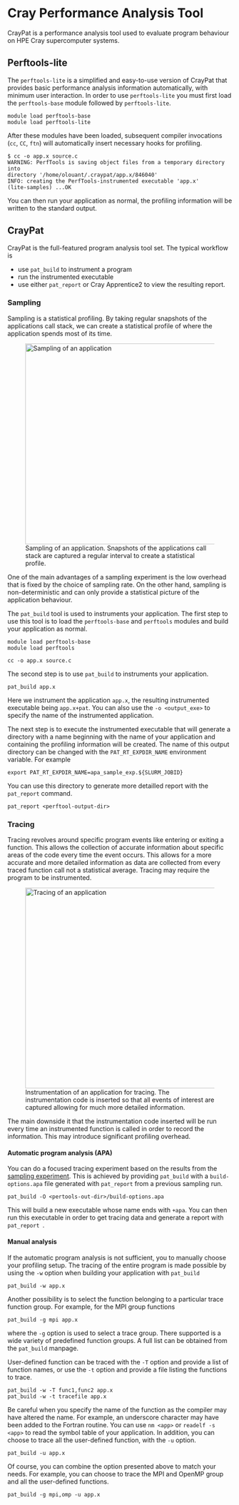 # Cray Performance Analysis Tool

[sampling]: #sampling

CrayPat is a performance analysis tool used to evaluate program behaviour on 
HPE Cray supercomputer systems.

## Perftools-lite

The `perftools-lite` is a simplified and easy-to-use version of CrayPat that 
provides basic performance analysis information automatically, with minimum user 
interaction. In order to use `perftools-lite` you must first load the 
`perftools-base` module followed by `perftools-lite`.

```
module load perftools-base
module load perftools-lite
```

After these modules have been loaded, subsequent compiler invocations (`cc`, 
`CC`, `ftn`) will automatically insert necessary hooks for profiling. 

```
$ cc -o app.x source.c 
WARNING: PerfTools is saving object files from a temporary directory into
directory '/home/olouant/.craypat/app.x/846040'
INFO: creating the PerfTools-instrumented executable 'app.x' 
(lite-samples) ...OK
```

You can then run your application as normal, the profiling information will 
be written to the standard output.

## CrayPat

CrayPat is the full-featured program analysis tool set. The typical workflow is 

- use `pat_build` to instrument a program
- run the instrumented executable
- use either `pat_report` or Cray Apprentice2 to view the resulting report.

### Sampling

Sampling is a statistical profiling. By taking regular snapshots of the 
applications call stack, we can create a statistical profile of where the 
application spends most of its  time.

<figure>
  <img 
    src="/assets/images/sampling.svg" 
    width="450"
    alt="Sampling of an application"
  >
  <figcaption>
    Sampling of an application. Snapshots of the applications call stack are 
    captured a regular interval to create a statistical profile.
  </figcaption>
</figure>


One of the main advantages of a sampling 
experiment is the low overhead that is fixed by the choice of sampling rate. 
On the other hand, sampling is non-deterministic and can only provide a 
statistical picture of the application behaviour.

The `pat_build` tool is used to instruments your application. The first step
to use this tool is to load the `perftools-base` and `perftools` modules and 
build your application as normal.

```
module load perftools-base
module load perftools

cc -o app.x source.c
```

The second step is to use `pat_build` to instruments your application.

```
pat_build app.x
```

Here we instrument the application `app.x`, the resulting instrumented 
executable being `app.x+pat`. You can also use the `-o <output_exe>` to specify
the name of the instrumented application.

The next step is to execute the instrumented executable that will generate a 
directory with a name beginning with the name of your application and containing
the profiling information will be created. The name of this output directory 
can be changed with the `PAT_RT_EXPDIR_NAME` environment variable. For example

```
export PAT_RT_EXPDIR_NAME=apa_sample_exp.${SLURM_JOBID}
```

You can use this directory to generate more detailled report with the 
`pat_report` command.

```
pat_report <perftool-output-dir>
```

### Tracing

Tracing revolves around specific program events like entering or exiting a 
function. This allows the collection of accurate information about specific 
areas of the code every time the event occurs. This allows for a more accurate 
and more detailed information as data are collected from every traced function 
call not a statistical average. Tracing may require the program to be 
instrumented. 

<figure>
  <img 
    src="/assets/images/tracing.svg" 
    width="450"
    alt="Tracing of an application"
  >
  <figcaption>
    Instrumentation of an application for tracing. The instrumentation code is
    inserted so that all events of interest are captured allowing for much more 
    detailed information.
  </figcaption>
</figure>

The main downside it that the instrumentation code inserted will be run every 
time an instrumented function is called in order to record the information. 
This may introduce significant profiling overhead.

#### Automatic program analysis (APA)

You can do a focused tracing experiment based on the results from the 
[sampling experiment][sampling]. This is achieved by providing `pat_build` with
a `build-options.apa` file generated with `pat_report` from a previous sampling 
run.

```
pat_build -O <pertools-out-dir>/build-options.apa
```

This will build a new executable whose name ends with `+apa`. You can then run 
this executable in order to get tracing data and generate a report with
`pat_report `.

#### Manual analysis

If the automatic program analysis is not sufficient, you to manually choose your
profiling setup. The tracing of the entire program is made possible by using the
`-w` option when building your application with `pat_build`

```
pat_build -w app.x
```

Another possibility is to select the function belonging to a particular trace 
function group. For example, for the MPI group functions

```
pat_build -g mpi app.x
```

where the `-g` option is used to select a trace group. There supported is a wide 
variety of predefined function groups. A full list can be obtained from the 
`pat_build` manpage.

User-defined function can be traced with the `-T` option and provide a list of
function names, or use the `-t` option and provide a file listing the functions
to trace. 

```
pat_build -w -T func1,func2 app.x
pat_build -w -t tracefile app.x
```

Be careful when you specify the name of the function as the compiler may have 
altered the name. For example, an underscore character may have been added to the
Fortran routine. You can use `nm <app>` or `readelf -s <app>` to read the symbol
table of your application. In addition, you can choose to trace all the 
user-defined function, with the `-u` option.

```
pat_build -u app.x
```

Of course, you can combine the option presented above to match your needs. For 
example, you can choose to trace the MPI and OpenMP group and all the 
user-defined functions.

```
pat_build -g mpi,omp -u app.x
```
